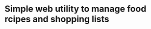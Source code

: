 Simple web utility to manage food rcipes and shopping lists
===========================================================